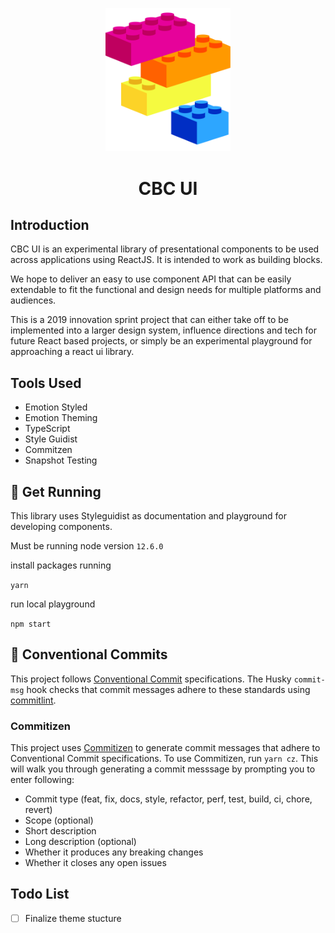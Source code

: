 <p align="center">
    <img alt="CBC UI" src="./images/building-blocks.svg" width="200" />
</p>
<h1 align="center">
  CBC UI
</h1>

## Introduction

CBC UI is an experimental library of presentational components to be used across applications using ReactJS. It is intended to work as building blocks.

We hope to deliver an easy to use component API that can be easily extendable to fit the functional and design needs for multiple platforms and audiences.

This is a 2019 innovation sprint project that can either take off to be implemented into a larger design system, influence directions and tech for future React based projects, or simply be an experimental playground for approaching a react ui library.

## Tools Used

- Emotion Styled
- Emotion Theming
- TypeScript
- Style Guidist
- Commitzen
- Snapshot Testing

## 🏃 Get Running

This library uses Styleguidist as documentation and playground for developing components.

Must be running node version `12.6.0`

install packages running

`yarn`

run local playground

`npm start`

## 👔 Conventional Commits

This project follows [Conventional Commit](https://www.conventionalcommits.org/en/v1.0.0-beta.4/) specifications. The Husky `commit-msg` hook checks that commit messages adhere to these standards using [commitlint](https://github.com/conventional-changelog/commitlint).

### Commitizen

This project uses [Commitizen](https://github.com/commitizen/cz-cli) to generate commit messages that adhere to Conventional Commit specifications. To use Commitizen, run `yarn cz`. This will walk you through generating a commit messsage by prompting you to enter following:

- Commit type (feat, fix, docs, style, refactor, perf, test, build, ci, chore, revert)
- Scope (optional)
- Short description
- Long description (optional)
- Whether it produces any breaking changes
- Whether it closes any open issues

## Todo List

- [ ] Finalize theme stucture
